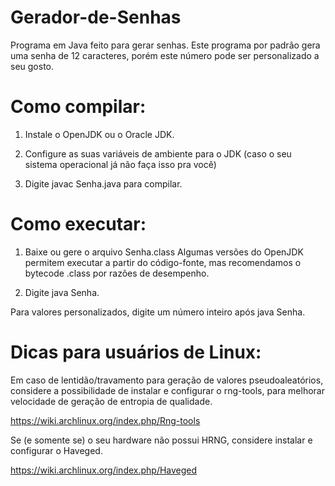# Gerador-de-Senhas
Programa em Java feito para gerar senhas.
Este programa por padrão gera uma senha de 12 caracteres, porém este número pode ser personalizado a seu gosto.

<h1>Como compilar: </h1>

1) Instale o OpenJDK ou o Oracle JDK.

2) Configure as suas variáveis de ambiente para o JDK (caso o seu sistema operacional já não faça isso pra você)

3) Digite javac Senha.java para compilar.

<h1>Como executar: </h1>

1) Baixe ou gere o arquivo Senha.class 
Algumas versões do OpenJDK permitem executar a partir do código-fonte, mas recomendamos o bytecode .class por razões de desempenho.

2) Digite java Senha.

Para valores personalizados, digite um número inteiro após java Senha.

<h1>Dicas para usuários de Linux: </h1>

Em caso de lentidão/travamento para geração de valores pseudoaleatórios, considere a possibilidade de instalar e configurar o rng-tools, para melhorar velocidade de geração de entropia de qualidade.

https://wiki.archlinux.org/index.php/Rng-tools

Se (e somente se) o seu hardware não possui HRNG, considere instalar e configurar o Haveged.

https://wiki.archlinux.org/index.php/Haveged
